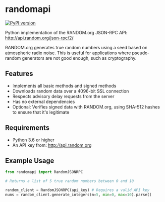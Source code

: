 randomapi
=========

[![PyPI version](https://badge.fury.io/py/randomapi.svg)](https://badge.fury.io/py/randomapi)

Python implementation of the RANDOM.org JSON-RPC API:
http://api.random.org/json-rpc/2/

RANDOM.org generates true random numbers using a seed based on atmospheric radio noise. This is useful for applications where pseudo-random generators are not good enough, such as cryptography.

Features
--------

- Implements all basic methods and signed methods
- Downloads random data over a 4096-bit SSL connection
- Respects advisory delay requests from the server
- Has no external dependencies
- Optional: Verifies signed data with RANDOM.org, using SHA-512 hashes to ensure that it's legitimate

Requirements
------------

- Python 3.6 or higher
- An API key from: http://api.random.org

Example Usage
-------------
```py
from randomapi import RandomJSONRPC

# Returns a list of 5 true random numbers between 0 and 10

random_client = RandomJSONRPC(api_key) # Requires a valid API key
nums = random_client.generate_integers(n=5, min=0, max=10).parse()
```
